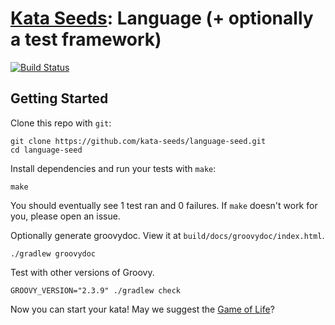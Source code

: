 # [Kata Seeds](http://kata-seeds.github.io): Language (+ optionally a test framework)
[![Build Status](https://travis-ci.org/kata-seeds/language-seed.svg?branch=master)](https://travis-ci.org/kata-seeds/language-seed)

## Getting Started

Clone this repo with `git`:

    git clone https://github.com/kata-seeds/language-seed.git
    cd language-seed

Install dependencies and run your tests with `make`:

    make

You should eventually see 1 test ran and 0 failures. If `make` doesn't work for
you, please open an issue.

Optionally generate groovydoc.  View it at `build/docs/groovydoc/index.html`.

    ./gradlew groovydoc

Test with other versions of Groovy.

    GROOVY_VERSION="2.3.9" ./gradlew check

Now you can start your kata! May we suggest the [Game of Life][GoL]?

[GoL]: http://en.wikipedia.org/wiki/Conway's_Game_of_Life
